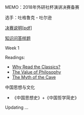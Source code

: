MEMO：2018年外研社杯演讲决赛备赛

选手：吐格鲁克・吐尔逊

[决赛说明](http://uchallenge.unipus.cn/2018/constitution/speaking/447640.shtml)[[pdf](docs/fltrp2018_final.pdf)]

[知识问答样题](docs/fltrp_quiz_samples.pdf)

Week 1

Readings:

+ [Why Read the Classics?](docs/readings/Why_Read_the_Classics.pdf)
+ [The Value of Philosophy](docs/readings/The_Value_of_Philosophy.pdf)
+ [The Myth of the Cave](docs/readings/The_Myth_of_the_Cave.pdf)



中国思想与文化
+ 《中国思想史》+《中国哲学简史》

Updating ...

